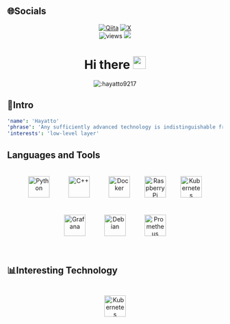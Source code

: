 ## 🌐Socials
<div id="header" align="center">
  <div id="badges">
    <a href="https://qiita.com/haruto19"><img src="https://img.shields.io/badge/Qiita--_.svg?style=social&logo=qiita" alt="Qiita"></a>
    <a href="https://x.com/hayatto9217"><img src="https://img.shields.io/badge/X--_.svg?style=social&logo=twitter" alt="X"/></a>
  </div>
  <img src="https://komarev.com/ghpvc/?username=Hayatto9217&style=flat-square&color=blue" alt="views"/>
  <img src="https://img.shields.io/badge/C%2B%2B-lover-pink?logo=C%2B%2B">
  <h1>
    Hi there
    <img src="https://media.giphy.com/media/hvRJCLFzcasrR4ia7z/giphy.gif" width="30px"/>
  </h1>
    <img src="https://count.getloli.com/get/@:hayatto9217" alt=":hayatto9217" />
</div>
<div align="center"><!--<img src="https://giphy.com/gifs/80s-back-to-the-future-happening-now-ktRHi4nFxNDOw" width="600" height="300"/>--></div>

## 🧠Intro
```yaml
'name': 'Hayatto'
'phrase': 'Any sufficiently advanced technology is indistinguishable from magic.'
'interests': 'low-level layer'
```

## Languages and Tools  
<div align="center">  
  <a href="https://www.python.org/" target="_blank"><img style="margin: 20px" src="https://profilinator.rishav.dev/skills-assets/python-original.svg" alt="Python" height="50" /></a>  
  <a href="https://www.cplusplus.com/" target="_blank"><img style="margin: 20px" src="https://profilinator.rishav.dev/skills-assets/cplusplus-original.svg" alt="C++" height="50" /></a>
  <a href="https://www.docker.com/" target="_blank"><img style="margin: 20px" src="https://profilinator.rishav.dev/skills-assets/docker-original-wordmark.svg" alt="Docker" height="50" /></a>  
  <a href="https://www.raspberrypi.org/" target="_blank"><img style="margin: 10px" src="https://profilinator.rishav.dev/skills-assets/raspberrypi.png" alt="Raspberry Pi" height="50" /></a>  
  <a href="https://kubernetes.io/" target="_blank"><img style="margin: 20px" src="https://profilinator.rishav.dev/skills-assets/kubernetes-icon.svg" alt="Kubernetes" height="50" /></a>
  <a href="https://grafana.com/" target="_blank"><img style="margin: 20px" src="https://www.vectorlogo.zone/logos/grafana/grafana-icon.svg" alt="Grafana" height="50" /></a>
  <a href="https://www.debian.org/" target="_blank"><img style="margin: 20px" src="https://www.vectorlogo.zone/logos/debian/debian-icon.svg" alt="Debian" height="50" /></a>
  <a href="https://prometheus.io/" target="_blank"><img style="margin: 20px" src="https://www.vectorlogo.zone/logos/prometheusio/prometheusio-icon.svg" alt="Prometheus" height="50" /></a>
</div>  

<br/>  

## 📊Interesting Technology
<div align="center">
  <a href="https://kubernetes.io/" target="_blank"><img style="margin: 20px" src="https://profilinator.rishav.dev/skills-assets/kubernetes-icon.svg" alt="Kubernetes" height="50" /></a>
</div>
